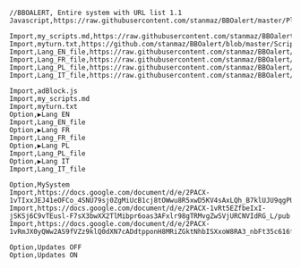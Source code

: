     //BBOALERT, Entire system with URL list 1.1
    Javascript,https://raw.githubusercontent.com/stanmaz/BBOalert/master/Plugins/stanmazPlugin.js
    
    Import,my_scripts.md,https://raw.githubusercontent.com/stanmaz/BBOalert/master/Systems/stanmaz/my_scripts.md
    Import,myturn.txt,https://github.com/stanmaz/BBOalert/blob/master/Scripts/test/myturn.txt
    Import,Lang_EN_file,https://raw.githubusercontent.com/stanmaz/BBOalert/master/Systems/stanmaz/lang_en.md
    Import,Lang_FR_file,https://raw.githubusercontent.com/stanmaz/BBOalert/master/Systems/stanmaz/lang_fr.md
    Import,Lang_PL_file,https://raw.githubusercontent.com/stanmaz/BBOalert/master/Systems/stanmaz/lang_pl.md
    Import,Lang_IT_file,https://raw.githubusercontent.com/stanmaz/BBOalert/master/Systems/stanmaz/lang_it.md
    
    Import,adBlock.js
    Import,my_scripts.md
    Import,myturn.txt
    Option,▶Lang EN
    Import,Lang_EN_file
    Option,▶Lang FR
    Import,Lang_FR_file
    Option,▶Lang PL
    Import,Lang_PL_file
    Option,▶Lang IT
    Import,Lang_IT_file

    Option,MySystem
    Import,https://docs.google.com/document/d/e/2PACX-1vTIxxJEJ41eOFCo_4SNU79sj0ZgMiUcB1cj8tOWwu8R5xwD5KV4sAxLQh_B7klUJU9qgPUh5rRmixYO/pub
    Import,https://docs.google.com/document/d/e/2PACX-1vRt5EZfbeIxI-jSKSj6C9vTEusl-F7sX3bwXX2TlMibpr6oas3AFxlr98gTRMvgZwSVjURCNVIdRG_L/pub
    Import,https://docs.google.com/document/d/e/2PACX-1vRmJX0yQWw2AS9fVZz9klQ0dXN7cADdtpponH8MRiZGktNhbISXxoW8RA3_nbFt35c616f6BYf2y2aQ/pub

    Option,Updates OFF
    Option,Updates ON
